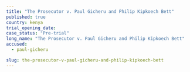 ```yaml
---
title: "The Prosecutor v. Paul Gicheru and Philip Kipkoech Bett"
published: true
country: kenya
trial_opening_date:
case_status: "Pre-trial"
long_name: "The Prosecutor v. Paul Gicheru and Philip Kipkoech Bett"
accused:
  - paul-gicheru

slug: the-prosecutor-v-paul-gicheru-and-philip-kipkoech-bett
---
```


